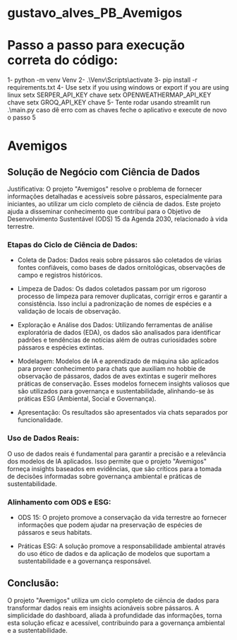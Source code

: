 # gustavo_alves_PB_Avemigos

# Passo a passo para execução correta do código:
1- python -m venv Venv 
2- .\Venv\Scripts\activate 
3- pip install -r requirements.txt 
4- Use setx if you using windows or export if you are using linux
    setx SERPER_API_KEY chave
    setx OPENWEATHERMAP_API_KEY chave
    setx GROQ_API_KEY chave
5- Tente rodar usando streamlit run .\main.py caso dê erro com as chaves feche o aplicativo e execute de novo o passo 5 

# Avemigos
## Solução de Negócio com Ciência de Dados
Justificativa: O projeto "Avemigos" resolve o problema de fornecer informações detalhadas e acessíveis sobre pássaros, especialmente para iniciantes, ao utilizar um ciclo completo de ciência de dados. Este projeto ajuda a disseminar conhecimento que contribui para o Objetivo de Desenvolvimento Sustentável (ODS) 15 da Agenda 2030, relacionado à vida terrestre.

### Etapas do Ciclo de Ciência de Dados:
- Coleta de Dados:
Dados reais sobre pássaros são coletados de várias fontes confiáveis, como bases de dados ornitológicas, observações de campo e registros históricos.

- Limpeza de Dados:
Os dados coletados passam por um rigoroso processo de limpeza para remover duplicatas, corrigir erros e garantir a consistência. Isso inclui a padronização de nomes de espécies e a validação de locais de observação.

- Exploração e Análise dos Dados:
Utilizando ferramentas de análise exploratória de dados (EDA), os dados são analisados para identificar padrões e tendências de notícias além de outras curiosidades sobre pássaros e espécies extintas.

- Modelagem:
Modelos de IA e aprendizado de máquina são aplicados para prover conhecimento para chats que auxiliam no hobbie de observação de pássaros, dados de aves extintas e sugerir melhores práticas de conservação. Esses modelos fornecem insights valiosos que são utilizados para governança e sustentabilidade, alinhando-se às práticas ESG (Ambiental, Social e Governança).

- Apresentação:
Os resultados são apresentados via chats separados por funcionalidade.

### Uso de Dados Reais:
O uso de dados reais é fundamental para garantir a precisão e a relevância dos modelos de IA aplicados. Isso permite que o projeto "Avemigos" forneça insights baseados em evidências, que são críticos para a tomada de decisões informadas sobre governança ambiental e práticas de sustentabilidade.

### Alinhamento com ODS e ESG:
- ODS 15: O projeto promove a conservação da vida terrestre ao fornecer informações que podem ajudar na preservação de espécies de pássaros e seus habitats.

- Práticas ESG: A solução promove a responsabilidade ambiental através do uso ético de dados e da aplicação de modelos que suportam a sustentabilidade e a governança responsável.

## Conclusão:
O projeto "Avemigos" utiliza um ciclo completo de ciência de dados para transformar dados reais em insights acionáveis sobre pássaros. A simplicidade do dashboard, aliada à profundidade das informações, torna esta solução eficaz e acessível, contribuindo para a governança ambiental e a sustentabilidade.




